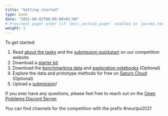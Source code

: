 ```yaml
---
title: "Getting started"
type: book
date: "2021-08-02T00:00:00+01:00"
# Prev/next pager order (if `docs_section_pager` enabled in `params.toml`)
weight: 5
---
```


To get started:

1.  Read [about the tasks](/neurips_docs/about_tasks) and the [submission quickstart](neurips_docs/submission/quickstart/) on our competition website
2.  Download a [starter kit](neurips_docs/submission/starter_kits/)
3.  Download the [benchmarking data](/neurips_docs/data/dataset/) and [exploration notebooks](https://github.com/openproblems-bio/neurips2021-notebooks/tree/main/notebooks/explore) (Optional)
4.  Explore the data and prototype methods for free on [Saturn Cloud](https://openproblems.bio/neurips_docs/data/explore) (Optional)
5.  Upload a [submission](neurips_docs/submission/starter_kits/#generating-a-submission)!


If you ever have any questions, please feel free to reach out on the [Open Problems Discord Server](https://discord.gg/hDE5bYEcHF).

You can find channels for the competition with the prefix #neurips2021
